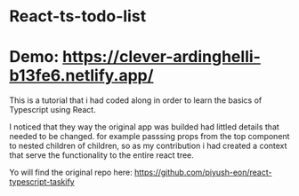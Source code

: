 # React-ts-todo-list

# Demo: https://clever-ardinghelli-b13fe6.netlify.app/

This is a tutorial that  i had coded along  in order to learn the basics of Typescript using React. 

I noticed that they way the original app was builded had littled details that needed to be changed. for example passsing props from the top component to nested children of children, so as my contribution i had created a context that serve the functionality to the entire react tree. 

Yo will find the original repo here: https://github.com/piyush-eon/react-typescript-taskify 
